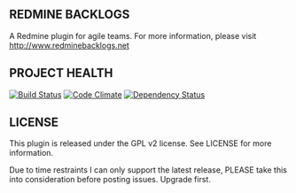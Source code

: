 REDMINE BACKLOGS
----------------

A Redmine plugin for agile teams. For more information,
please visit http://www.redminebacklogs.net

PROJECT HEALTH
--------------
[![Build Status](https://travis-ci.org/ayapapa/redmine_backlogs.svg?branch=redmine3)](https://travis-ci.org/ayapapa/redmine_backlogs)
[![Code Climate](https://codeclimate.com/github/ayapapa/redmine_backlogs.png)](https://codeclimate.com/github/ayapapa/redmine_backlogs)
[![Dependency Status](https://gemnasium.com/ayapapa/redmine_backlogs.png)](https://gemnasium.com/ayapapa/redmine_backlogs)


LICENSE
-------
This plugin is released under the GPL v2 license. See
LICENSE for more information.

Due to time restraints I can only support the latest release, PLEASE take this into consideration before posting issues. Upgrade first.

